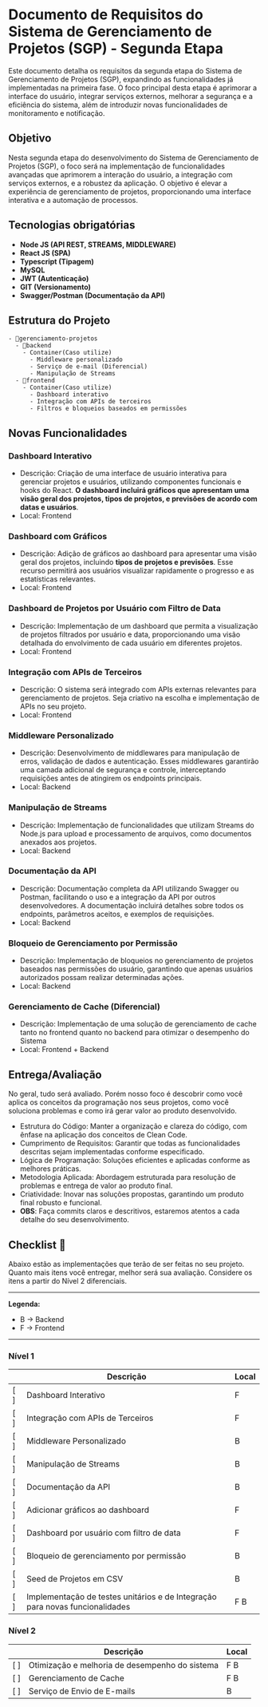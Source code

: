 # Documento de Requisitos do Sistema de Gerenciamento de Projetos (SGP) - Segunda Etapa

Este documento detalha os requisitos da segunda etapa do Sistema de Gerenciamento de Projetos (SGP), expandindo as funcionalidades já implementadas na primeira fase. O foco principal desta etapa é aprimorar a interface do usuário, integrar serviços externos, melhorar a segurança e a eficiência do sistema, além de introduzir novas funcionalidades de monitoramento e notificação.

## Objetivo

Nesta segunda etapa do desenvolvimento do Sistema de Gerenciamento de Projetos (SGP), o foco será na implementação de funcionalidades avançadas que aprimorem a interação do usuário, a integração com serviços externos, e a robustez da aplicação. O objetivo é elevar a experiência de gerenciamento de projetos, proporcionando uma interface interativa e a automação de processos.


## Tecnologias obrigatórias
- **Node JS (API REST, STREAMS, MIDDLEWARE)**
- **React JS (SPA)**
- **Typescript (Tipagem)**
- **MySQL**
- **JWT (Autenticação)**
- **GIT (Versionamento)**
- **Swagger/Postman (Documentação da API)**

## Estrutura do Projeto 

```
- 📂gerenciamento-projetos
  - 📂backend
    - Container(Caso utilize)
      - Middleware personalizado
      - Serviço de e-mail (Diferencial)
      - Manipulação de Streams
  - 📂frontend
    - Container(Caso utilize)
      - Dashboard interativo
      - Integração com APIs de terceiros
      - Filtros e bloqueios baseados em permissões
```

## **Novas Funcionalidades**

### **Dashboard Interativo**

- Descrição: Criação de uma interface de usuário interativa para gerenciar projetos e usuários, utilizando componentes funcionais e hooks do React. **O dashboard incluirá gráficos que apresentam uma visão geral dos projetos, tipos de projetos, e previsões de acordo com datas e usuários**.
- Local: Frontend

### **Dashboard com Gráficos**

- Descrição: Adição de gráficos ao dashboard para apresentar uma visão geral dos projetos, incluindo **tipos de projetos e previsões**. Esse recurso permitirá aos usuários visualizar rapidamente o progresso e as estatísticas relevantes.
- Local: Frontend

### **Dashboard de Projetos por Usuário com Filtro de Data**

- Descrição: Implementação de um dashboard que permita a visualização de projetos filtrados por usuário e data, proporcionando uma visão detalhada do envolvimento de cada usuário em diferentes projetos.
- Local: Frontend

### **Integração com APIs de Terceiros**
- Descrição: O sistema será integrado com APIs externas relevantes para gerenciamento de projetos. Seja criativo na escolha e implementação de APIs no seu projeto.
- Local: Frontend

### **Middleware Personalizado**
- Descrição: Desenvolvimento de middlewares para manipulação de erros, validação de dados e autenticação. Esses middlewares garantirão uma camada adicional de segurança e controle, interceptando requisições antes de atingirem os endpoints principais.
- Local: Backend

### **Manipulação de Streams**
- Descrição: Implementação de funcionalidades que utilizam Streams do Node.js para upload e processamento de arquivos, como documentos anexados aos projetos.
- Local: Backend

### **Documentação da API**
- Descrição: Documentação completa da API utilizando Swagger ou Postman, facilitando o uso e a integração da API por outros desenvolvedores. A documentação incluirá detalhes sobre todos os endpoints, parâmetros aceitos, e exemplos de requisições.
- Local: Backend

### **Bloqueio de Gerenciamento por Permissão**
- Descrição: Implementação de bloqueios no gerenciamento de projetos baseados nas permissões do usuário, garantindo que apenas usuários autorizados possam realizar determinadas ações.
- Local: Backend

### **Gerenciamento de Cache (Diferencial)**
- Descrição: Implementação de uma solução de gerenciamento de cache tanto no frontend quanto no backend para otimizar o desempenho do Sistema
- Local: Frontend + Backend

## **Entrega/Avaliação** 
No geral, tudo será avaliado. Porém nosso foco é descobrir como você aplica os conceitos da programação nos seus projetos, como você soluciona problemas e como irá gerar valor ao produto desenvolvido.

- Estrutura do Código: Manter a organização e clareza do código, com ênfase na aplicação dos conceitos de Clean Code.
- Cumprimento de Requisitos: Garantir que todas as funcionalidades descritas sejam implementadas conforme especificado.
- Lógica de Programação: Soluções eficientes e aplicadas conforme as melhores práticas.
- Metodologia Aplicada: Abordagem estruturada para resolução de problemas e entrega de valor ao produto final.
- Criatividade: Inovar nas soluções propostas, garantindo um produto final robusto e funcional.
- **OBS**: Faça commits claros e descritivos, estaremos atentos a cada detalhe do seu desenvolvimento.

## Checklist 📝

Abaixo estão as implementações que terão de ser feitas no seu projeto. Quanto mais itens você entregar, melhor será sua avaliação. Considere os itens a partir do Nível 2 diferenciais.

---

**Legenda:**

- B -> Backend
- F -> Frontend

---

### Nível 1

|     | Descrição                  | Local |
| --- | -------------------------- | ----- |
| [ ] | Dashboard Interativo           |  F    |
| [ ] | Integração com APIs de Terceiros      |  F   |
| [ ] | Middleware Personalizado           |   B  |
| [ ] | Manipulação de Streams             |   B  |
| [ ] | Documentação da API       |    B  |
| [ ] | Adicionar gráficos ao dashboard         |  F    |
| [ ] | Dashboard por usuário com filtro de data           |  F   |
| [ ] | Bloqueio de gerenciamento por permissão     |    B  |
| [ ] | Seed de Projetos em CSV     |    B  |
| [ ] | Implementação de testes unitários e de Integração para novas funcionalidades                     |  F B  |


### Nível 2

|     | Descrição	                                            | Local |
| --- | ------------------------------------------------      | ----- |
| [ ] |	Otimização e melhoria de desempenho do sistema	    |  F B  |
| [ ] |	Gerenciamento de Cache	    |  F B  |
| [ ] | Serviço de Envio de E-mails         |    B  |







